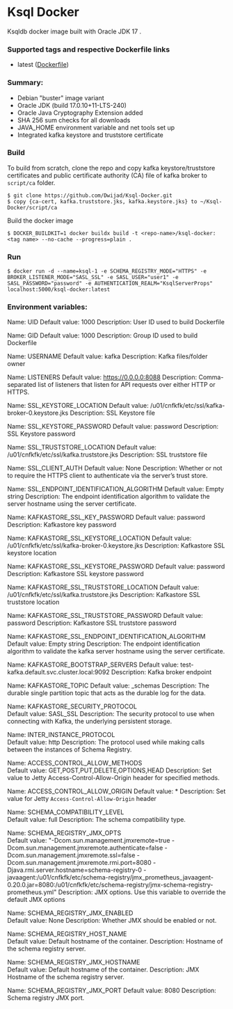 # Ksql Docker

Ksqldb docker image built with Oracle JDK 17 .

### Supported tags and respective Dockerfile links

-   latest ([Dockerfile](https://github.com/Dwijad/Ksql-Docker/blob/main/Dockerfile))

### [](https://github.com/Dwijad/Confluent-Schema-Registry#summary)

### Summary:

-  Debian "buster" image variant
-  Oracle JDK (build 17.0.10+11-LTS-240)
-  Oracle Java Cryptography Extension added
-  SHA 256 sum checks for all downloads
-  JAVA_HOME environment variable and net tools set up
-  Integrated kafka keystore and truststore certificate

### Build

To build from scratch, clone the repo and copy kafka keystore/truststore certificates and public certificate authority (CA) file of kafka broker to  `script/ca`  folder.

```
$ git clone https://github.com/Dwijad/Ksql-Docker.git
$ copy {ca-cert, kafka.truststore.jks, kafka.keystore.jks} to ~/Ksql-Docker/script/ca 
```
Build the docker image
```
$ DOCKER_BUILDKIT=1 docker buildx build -t <repo-name>/ksql-docker:<tag name> --no-cache --progress=plain .
```
### Run

    $ docker run -d --name=ksql-1 -e SCHEMA_REGISTRY_MODE="HTTPS" -e BROKER_LISTENER_MODE="SASL_SSL" -e SASL_USER="user1" -e SASL_PASSWORD="password" -e AUTHENTICATION_REALM="KsqlServerProps" localhost:5000/ksql-docker:latest

### Environment variables:

Name: UID
Default value: 1000
Description: User ID used to build Dockerfile   

Name: GID
Default value: 1000
Description: Group ID used to build Dockerfile

Name: USERNAME 
Default value: kafka
Description: Kafka files/folder owner 
 
Name: LISTENERS 
Default value: https://0.0.0.0:8088
Description: Comma-separated list of listeners that listen for API requests over either HTTP or HTTPS.

Name: SSL_KEYSTORE_LOCATION 
Default value: /u01/cnfkfk/etc/ssl/kafka-broker-0.keystore.jks
Description: SSL Keystore file

Name: SSL_KEYSTORE_PASSWORD 
Default value: password
Description: SSL Keystore password

Name:  SSL_TRUSTSTORE_LOCATION 
Default value: /u01/cnfkfk/etc/ssl/kafka.truststore.jks
Description: SSL truststore file

Name:  SSL_CLIENT_AUTH 
Default value: None
Description: Whether or not to require the HTTPS client to authenticate via the server’s trust store.

Name:  SSL_ENDPOINT_IDENTIFICATION_ALGORITHM
Default value: Empty string
Description: The endpoint identification algorithm to validate the server hostname using the server certificate.

Name:  KAFKASTORE_SSL_KEY_PASSWORD
Default value: password
Description: Kafkastore key password

Name:  KAFKASTORE_SSL_KEYSTORE_LOCATION 
Default value: /u01/cnfkfk/etc/ssl/kafka-broker-0.keystore.jks
Description: Kafkastore SSL keystore location 

Name:  KAFKASTORE_SSL_KEYSTORE_PASSWORD 
Default value: password
Description: Kafkastore SSL keystore password 

Name:  KAFKASTORE_SSL_TRUSTSTORE_LOCATION 
Default value: /u01/cnfkfk/etc/ssl/kafka.truststore.jks
Description: Kafkastore SSL truststore location

Name:  KAFKASTORE_SSL_TRUSTSTORE_PASSWORD
Default value: password
Description: Kafkastore SSL truststore password    

Name:  KAFKASTORE_SSL_ENDPOINT_IDENTIFICATION_ALGORITHM 
Default value: Empty string
Description: The endpoint identification algorithm to validate the kafka server hostname using the server certificate.
    
Name:  KAFKASTORE_BOOTSTRAP_SERVERS 
Default value: test-kafka.default.svc.cluster.local:9092
Description: Kafka broker endpoint 

Name:  KAFKASTORE_TOPIC 
Default value: _schemas
Description: The durable single partition topic that acts as the durable log for the data.
    
Name:   KAFKASTORE_SECURITY_PROTOCOL  
Default value: SASL_SSL
Description: The security protocol to use when connecting with Kafka, the underlying persistent storage.

Name:   INTER_INSTANCE_PROTOCOL  
Default value: http
Description: The protocol used while making calls between the instances of Schema Registry.

Name:   ACCESS_CONTROL_ALLOW_METHODS  
Default value: GET,POST,PUT,DELETE,OPTIONS,HEAD
Description: Set value to Jetty Access-Control-Allow-Origin header for specified methods.
   
Name:  ACCESS_CONTROL_ALLOW_ORIGIN
Default value: *
Description: Set value for Jetty `Access-Control-Allow-Origin` header
 
Name:   SCHEMA_COMPATIBILITY_LEVEL   
Default value: full
Description: The schema compatibility type.

Name:   SCHEMA_REGISTRY_JMX_OPTS   
Default value: "-Dcom.sun.management.jmxremote=true -Dcom.sun.management.jmxremote.authenticate=false -Dcom.sun.management.jmxremote.ssl=false -Dcom.sun.management.jmxremote.rmi.port=8080 -Djava.rmi.server.hostname=schema-registry-0 -javaagent:/u01/cnfkfk/etc/schema-registry/jmx_prometheus_javaagent-0.20.0.jar=8080:/u01/cnfkfk/etc/schema-registry/jmx-schema-registry-prometheus.yml"
Description: JMX options. Use this variable to override the default JMX options

Name:   SCHEMA_REGISTRY_JMX_ENABLED   
Default value: None
Description: Whether JMX should be enabled or not.

Name:   SCHEMA_REGISTRY_HOST_NAME   
Default value: Default hostname of the container.
Description: Hostname of the schema registry server.         

Name:   SCHEMA_REGISTRY_JMX_HOSTNAME  
Default value: Default hostname of the container.
Description: JMX Hostname of the schema registry server. 

Name:   SCHEMA_REGISTRY_JMX_PORT 
Default value: 8080
Description: Schema registry JMX port.
<!--stackedit_data:
eyJoaXN0b3J5IjpbLTQxOTAxNTY2OCwxODQ3ODU3NzI5LC0xNz
I5ODM1MjMsMTA3MDMxODA1Ml19
-->